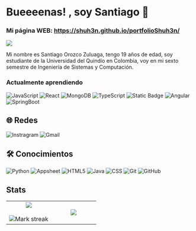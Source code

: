 # Bueeeenas! , soy Santiago 👋
### Mi página WEB: https://shuh3n.github.io/portfolioShuh3n/

<div>
  <img src="https://imgur.com/pTxzQKj.png">
</div>

Mi nombre es Santiago Orozco Zuluaga, tengo 19 años de edad, soy estudiante de la Universidad del Quindío en Colombia, voy en mi sexto semestre de Ingeniería de Sistemas y Computación.


### Actualmente aprendiendo

![JavaScript](https://img.shields.io/badge/JavaScript-%23f3e31c?style=for-the-badge&logo=javascript&logoColor=black) ![React](https://img.shields.io/badge/React-%232488f8?style=for-the-badge&logo=react&logoColor=black) 
![MongoDB](https://img.shields.io/badge/MongoDB-%23046b4b?style=for-the-badge&logo=mongodb&logoColor=white) ![TypeScript](https://img.shields.io/badge/TypeScript-%232488f8?style=for-the-badge&logo=typescript&logoColor=black) 
![Static Badge](https://img.shields.io/badge/Figma-%238b55fa?style=for-the-badge&logo=figma&logoColor=black) ![Angular](https://img.shields.io/badge/Angular-%23dc0411?style=for-the-badge&logo=angular) ![SpringBoot](https://img.shields.io/badge/Spring%20Boot-%2370b43c?style=for-the-badge&logo=springboot&logoColor=white)










## 🌐 Redes
![Instragram](https://img.shields.io/badge/Instragram-%23fa069e?style=social&logo=instagram&color=%23fa069e&link=instagram.com%2Fphotosoz_)
 ![Gmail](https://img.shields.io/badge/Gmail-%23fa069e?style=social&logo=gmail&color=%23fa069e&link=mailto%3Asantiagoorozcozuluaga%40gmail.com)







## 🛠️ Conocimientos 
![Python](https://img.shields.io/badge/Python-%2379eeb6?style=for-the-badge&logo=python&logoColor=black) ![Appsheet](https://img.shields.io/badge/Appsheet-%232c7dbc?style=for-the-badge&logoColor=black)
![HTML5](https://img.shields.io/badge/Html-%23ec5424?style=for-the-badge&logo=html5&logoColor=black) ![Java](https://img.shields.io/badge/Java-%23FFC300?style=for-the-badge&logoColor=black)  ![CSS](https://img.shields.io/badge/CSS-%232c7dbc?style=for-the-badge&logo=css3&logoColor=black) ![Git](https://img.shields.io/badge/Git-%23f44c34?style=for-the-badge&logo=git&logoColor=white) ![GitHub](https://img.shields.io/badge/GitHub-%23000000?style=for-the-badge&logo=github&logoColor=black&labelColor=white&color=black)





## Stats
<p align="center">
  <!--- stats (start) -->
<table align="center">
<tr border="none">
<td width="50%" align="center">
  
  <img  align="center"  src="https://github-readme-stats.vercel.app/api?username=Shuh3n&theme=dark&show_icons=true&count_private=true" />
  <br></br>
  <img  alt="Mark streak" src="https://github-readme-streak-stats.herokuapp.com/?user=Shuh3n&theme=dark&hide_border=false" />
</td>

<td width="50%" align="center">
  <img  align="center"  src="https://github-readme-stats.anuraghazra1.vercel.app/api/top-langs/?username=Shuh3n&theme=dark&hide_border=false&no-bg=true&no-frame=true&langs_count=10"/>
  </td>
</tr>
</table>
<!--- stats (end) -->


</p>  


<!--
**Shuh3n/Shuh3n** is a ✨ _special_ ✨ repository because its `README.md` (this file) appears on your GitHub profile.

Here are some ideas to get you started:

- 🔭 I’m currently working on ...
- 🌱 I’m currently learning ...
- 👯 I’m looking to collaborate on ...
- 🤔 I’m looking for help with ...
- 💬 Ask me about ...
- 📫 How to reach me: ...
- 😄 Pronouns: ...
- ⚡ Fun fact: ...
-->
